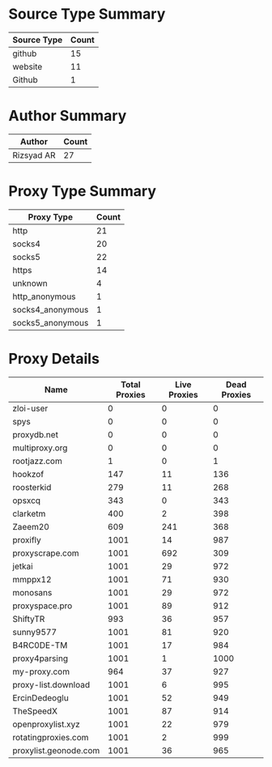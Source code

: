 # Source Type Summary

| Source Type | Count |
|-------------|-------|
| github | 15 |
| website | 11 |
| Github | 1 |


# Author Summary

| Author | Count |
|--------|-------|
| Rizsyad AR | 27 |


# Proxy Type Summary

| Proxy Type | Count |
|------------|-------|
| http | 21 |
| socks4 | 20 |
| socks5 | 22 |
| https | 14 |
| unknown | 4 |
| http_anonymous | 1 |
| socks4_anonymous | 1 |
| socks5_anonymous | 1 |


# Proxy Details

| Name | Total Proxies | Live Proxies | Dead Proxies |
|------|---------------|--------------|---------------|
| zloi-user | 0 | 0 | 0 |
| spys | 0 | 0 | 0 |
| proxydb.net | 0 | 0 | 0 |
| multiproxy.org | 0 | 0 | 0 |
| rootjazz.com | 1 | 0 | 1 |
| hookzof | 147 | 11 | 136 |
| roosterkid | 279 | 11 | 268 |
| opsxcq | 343 | 0 | 343 |
| clarketm | 400 | 2 | 398 |
| Zaeem20 | 609 | 241 | 368 |
| proxifly | 1001 | 14 | 987 |
| proxyscrape.com | 1001 | 692 | 309 |
| jetkai | 1001 | 29 | 972 |
| mmppx12 | 1001 | 71 | 930 |
| monosans | 1001 | 29 | 972 |
| proxyspace.pro | 1001 | 89 | 912 |
| ShiftyTR | 993 | 36 | 957 |
| sunny9577 | 1001 | 81 | 920 |
| B4RC0DE-TM | 1001 | 17 | 984 |
| proxy4parsing | 1001 | 1 | 1000 |
| my-proxy.com | 964 | 37 | 927 |
| proxy-list.download | 1001 | 6 | 995 |
| ErcinDedeoglu | 1001 | 52 | 949 |
| TheSpeedX | 1001 | 87 | 914 |
| openproxylist.xyz | 1001 | 22 | 979 |
| rotatingproxies.com | 1001 | 2 | 999 |
| proxylist.geonode.com | 1001 | 36 | 965 |
